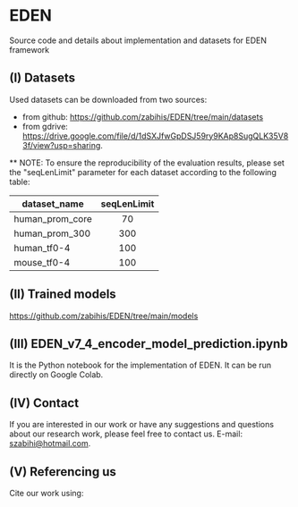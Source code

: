 # EDEN
Source code and details about implementation and datasets for EDEN framework

## (I) Datasets
Used datasets can be downloaded from two sources:
- from github: https://github.com/zabihis/EDEN/tree/main/datasets
- from gdrive: https://drive.google.com/file/d/1dSXJfwGpDSJ59ry9KAp8SugQLK35V83f/view?usp=sharing.

** NOTE: To ensure the reproducibility of the evaluation results, please set the "seqLenLimit" parameter for each dataset according to the following table:

| dataset_name     | seqLenLimit
| ------------ | :------------: |
| human_prom_core | 70 |
| human_prom_300 | 300 |
| human_tf0-4 | 100 | 
| mouse_tf0-4 | 100 | 



## (II) Trained models
https://github.com/zabihis/EDEN/tree/main/models

## (III) EDEN_v7_4_encoder_model_prediction.ipynb
It is the Python notebook for the implementation of EDEN.
It can be run directly on Google Colab.

## (IV) Contact
If you are interested in our work or have any suggestions and questions about our research work, please feel free to contact us. E-mail: 
szabihi@hotmail.com.

## (V) Referencing us
Cite our work using:

